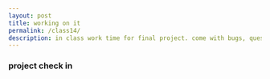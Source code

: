 ```yaml
---  
layout: post  
title: working on it 
permalink: /class14/  
description: in class work time for final project. come with bugs, questions, problems, and thoughts
---  
```


### project check in